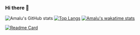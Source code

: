 ### Hi there 👋

![Amalu's GitHub stats](https://github-readme-stats.vercel.app/api?username=amalu-sajeev-me&show_icons=true&include_all_commits=true&count_private=true)
[![Top Langs](https://github-readme-stats.vercel.app/api/top-langs/?username=amalu-sajeev-me&layout=compact&hide_progress=true)](https://github.com/amalu-sajeev-me)
[![Amalu's wakatime stats](https://github-readme-stats.vercel.app/api/wakatime?username=amalu_sajeev_me)](https://github.com/amalu-sajeev-me)

[![Readme Card](https://github-readme-stats.vercel.app/api/pin/?username=amalu-sajeev-me&repo=todo-task-manager)](https://github.com/amalu-sajeev-me/todo-task-manager)
